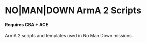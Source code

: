<h1>NO|MAN|DOWN ArmA 2 Scripts</h1>
<h4>Requires CBA + ACE</h4>
<p>ArmA 2 scripts and templates used in No Man Down missions.</p>